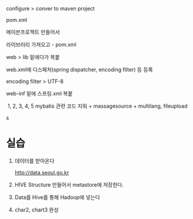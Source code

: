 configure > conver to maven project

pom.xml



메이븐프로젝트 만들어서

라이브러리 가져오고 - pom.xml

web > lib 밑에다가 복붙

web.xml에 디스패처(spring dispatcher, encoding filter) 등 등록

encoding filter > UTF-8

web-inf 밑에 스프링.xml 복붙

​	1, 2, 3, 4, 5 mybatis 관련 코드 지워 + massagesource  + multilang, fileupload

s



# 실습

1. 데이터를 받아온다

   http://data.seoul.go.kr

2. HIVE Structure 만들어서 metastore에 저장한다.

3. Data를 Hive를 통해 Hadoop에 넣는다

4. char2, chart3 완성